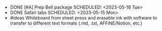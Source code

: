 - DONE [#A] Prep Bell package
  SCHEDULED: <2023-05-16 Tue>
- DONE Safari tabs
  SCHEDULED: <2023-05-15 Mon>
- #ideas Whiteboard from sheet press and erasable ink with software to transfer to different text formats (.md, .txt, AFFiNE/Notion, etc.)